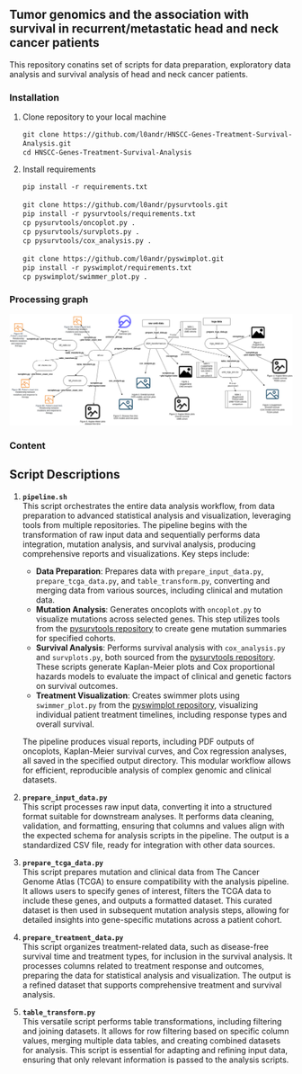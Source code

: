 ## Tumor genomics and the association with survival in recurrent/metastatic head and neck cancer patients 

This repository conatins set of scripts for data preparation, exploratory 
data analysis and survival analysis of head and neck cancer patients. 

### Installation

1. Clone repository to your local machine
    ```
    git clone https://github.com/l0andr/HNSCC-Genes-Treatment-Survival-Analysis.git
    cd HNSCC-Genes-Treatment-Survival-Analysis
   
2. Install requirements
    ```
    pip install -r requirements.txt

    git clone https://github.com/l0andr/pysurvtools.git
    pip install -r pysurvtools/requirements.txt
    cp pysurvtools/oncoplot.py .
    cp pysurvtools/survplots.py .
    cp pysurvtools/cox_analysis.py .
    
    git clone https://github.com/l0andr/pyswimplot.git
    pip install -r pyswimplot/requirements.txt
    cp pyswimplot/swimmer_plot.py .
    
    ```
    
### Processing graph

<img src="img/processing_graph_10_15_2024.png" width="1200">

   
### Content

## Script Descriptions

1. **`pipeline.sh`**  
   This script orchestrates the entire data analysis workflow, from data preparation to advanced statistical analysis and visualization, leveraging tools from multiple repositories. The pipeline begins with the transformation of raw input data and sequentially performs data integration, mutation analysis, and survival analysis, producing comprehensive reports and visualizations. Key steps include:

   - **Data Preparation**: Prepares data with `prepare_input_data.py`, `prepare_tcga_data.py`, and `table_transform.py`, converting and merging data from various sources, including clinical and mutation data.
   - **Mutation Analysis**: Generates oncoplots with `oncoplot.py` to visualize mutations across selected genes. This step utilizes tools from the [pysurvtools repository](https://github.com/l0andr/pysurvtools) to create gene mutation summaries for specified cohorts.
   - **Survival Analysis**: Performs survival analysis with `cox_analysis.py` and `survplots.py`, both sourced from the [pysurvtools repository](https://github.com/l0andr/pysurvtools). These scripts generate Kaplan-Meier plots and Cox proportional hazards models to evaluate the impact of clinical and genetic factors on survival outcomes.
   - **Treatment Visualization**: Creates swimmer plots using `swimmer_plot.py` from the [pyswimplot repository](https://github.com/l0andr/pyswimplot), visualizing individual patient treatment timelines, including response types and overall survival.

   The pipeline produces visual reports, including PDF outputs of oncoplots, Kaplan-Meier survival curves, and Cox regression analyses, all saved in the specified output directory. This modular workflow allows for efficient, reproducible analysis of complex genomic and clinical datasets.

2. **`prepare_input_data.py`**  
   This script processes raw input data, converting it into a structured format suitable for downstream analyses. It performs data cleaning, validation, and formatting, ensuring that columns and values align with the expected schema for analysis scripts in the pipeline. The output is a standardized CSV file, ready for integration with other data sources.

3. **`prepare_tcga_data.py`**  
   This script prepares mutation and clinical data from The Cancer Genome Atlas (TCGA) to ensure compatibility with the analysis pipeline. It allows users to specify genes of interest, filters the TCGA data to include these genes, and outputs a formatted dataset. This curated dataset is then used in subsequent mutation analysis steps, allowing for detailed insights into gene-specific mutations across a patient cohort.

4. **`prepare_treatment_data.py`**  
   This script organizes treatment-related data, such as disease-free survival time and treatment types, for inclusion in the survival analysis. It processes columns related to treatment response and outcomes, preparing the data for statistical analysis and visualization. The output is a refined dataset that supports comprehensive treatment and survival analysis.

5. **`table_transform.py`**  
   This versatile script performs table transformations, including filtering and joining datasets. It allows for row filtering based on specific column values, merging multiple data tables, and creating combined datasets for analysis. This script is essential for adapting and refining input data, ensuring that only relevant information is passed to the analysis scripts.
